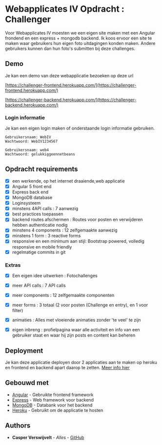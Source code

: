 # Webapplicates IV Opdracht : Challenger

Voor Webapplicates IV moesten we een eigen site maken met een Angular frondend en een express + mongodb backend.
Ik koos ervoor een site te maken waar gebruikers hun eigen foto uitdagingen konden maken. Andere gebruikers kunnen dan hun foto's submitten bij deze challenges. 

## Demo

Je kan een demo van deze webapplicatie bezoeken op deze url

[https://challenger-frontend.herokuapp.com/](https://challenger-frontend.herokuapp.com/)

[https://challenger-backend.herokuapp.com/](https://challenger-backend.herokuapp.com/)


### Login informatie

Je kan een eigen login maken of onderstaande login informatie gebruiken.

```
Gebruikersnaam: WebIV
Wachtwoord: WebIV1234567
```

```
Gebruikersnaam: web4
Wachtwoord: gelukkiggeennetbeans
```

## Opdracht requirements

- [x] een werkende, op het internet draaiende,web applicatie
- [x] Angular 5 front end
- [x] Express back end
- [x] MongoDB database
- [x] Loginsysteem
- [x] minstens 4API calls : 7 aanwezig
- [x] best practices toepassen
- [x] backend routes afschermen : Routes voor posten en verwijderen hebben authenticatie nodig
- [x] minstens 4 components : 12 zelfgemaakte aanwezig
- [x] minstens 1 form : 3 reactive forms
- [x] responsive en een minimum aan stijl: Bootstrap powered, volledig responsive en mobile friendly
- [x] regelmatige commits in git 

### Extras
- [x] Een eigen idee uitwerken : Fotochallenges
- [x] meer API calls : 7 API calls
- [x] meer components : 12 zelfgemaakte componenten
- [x] meer forms : 3 totaal (2 voor posten (Challenge en entry), en 1 voor filter)
- [x] animaties : Alles met vloeiende animaties zonder 'te veel' te zijn
- [x] eigen inbreng : profielpagina waar alle activiteit en info van een gebruiker staat en waar hij zijn posts en content kan beheren


## Deployment

Je kan deze applicatie deployen door 2 applicaties aan te maken op heroku en frontend en backend apart daarop te zetten.
[Meer info hier](https://pieter-hogent.github.io/web4/slides/heroku.pdf)

## Gebouwd met

* [Angular](https://angular.io/) - Gebruikte frontend framework
* [Express](https://expressjs.com/) - Web framework voor backend
* [MongoDB](https://www.mongodb.com/) - Databank voor het backend
* [Heroku](http://heroku.com) - Gebruikt om de applicatie te hosten

## Authors

* **Casper Verswijvelt** - *Alles* - [GitHub](https://github.com/CasperVerswijvelt)



